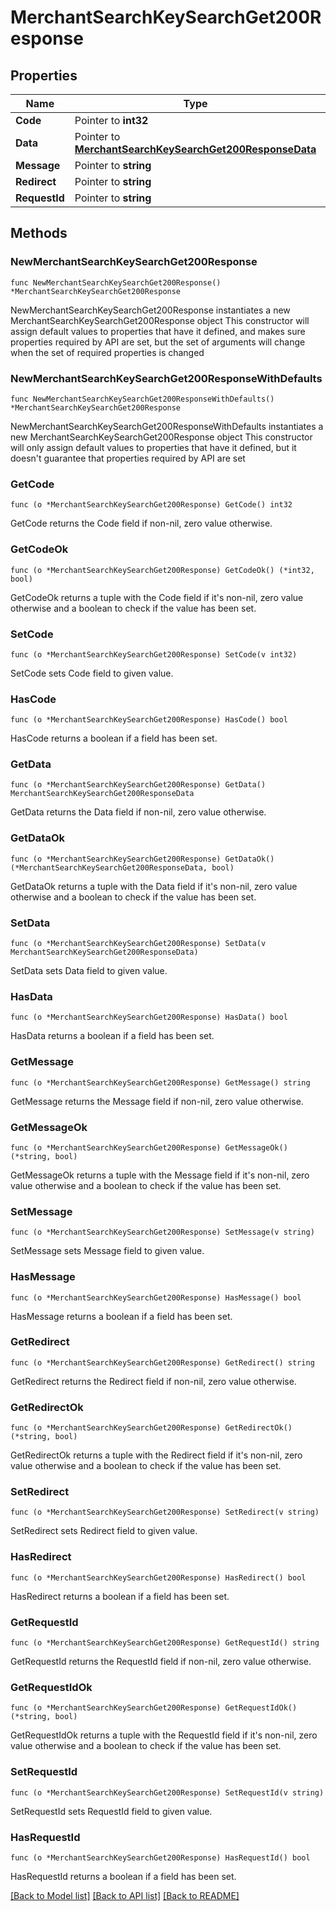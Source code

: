 # MerchantSearchKeySearchGet200Response

## Properties

Name | Type | Description | Notes
------------ | ------------- | ------------- | -------------
**Code** | Pointer to **int32** |  | [optional] 
**Data** | Pointer to [**MerchantSearchKeySearchGet200ResponseData**](MerchantSearchKeySearchGet200ResponseData.md) |  | [optional] 
**Message** | Pointer to **string** |  | [optional] 
**Redirect** | Pointer to **string** |  | [optional] 
**RequestId** | Pointer to **string** |  | [optional] 

## Methods

### NewMerchantSearchKeySearchGet200Response

`func NewMerchantSearchKeySearchGet200Response() *MerchantSearchKeySearchGet200Response`

NewMerchantSearchKeySearchGet200Response instantiates a new MerchantSearchKeySearchGet200Response object
This constructor will assign default values to properties that have it defined,
and makes sure properties required by API are set, but the set of arguments
will change when the set of required properties is changed

### NewMerchantSearchKeySearchGet200ResponseWithDefaults

`func NewMerchantSearchKeySearchGet200ResponseWithDefaults() *MerchantSearchKeySearchGet200Response`

NewMerchantSearchKeySearchGet200ResponseWithDefaults instantiates a new MerchantSearchKeySearchGet200Response object
This constructor will only assign default values to properties that have it defined,
but it doesn't guarantee that properties required by API are set

### GetCode

`func (o *MerchantSearchKeySearchGet200Response) GetCode() int32`

GetCode returns the Code field if non-nil, zero value otherwise.

### GetCodeOk

`func (o *MerchantSearchKeySearchGet200Response) GetCodeOk() (*int32, bool)`

GetCodeOk returns a tuple with the Code field if it's non-nil, zero value otherwise
and a boolean to check if the value has been set.

### SetCode

`func (o *MerchantSearchKeySearchGet200Response) SetCode(v int32)`

SetCode sets Code field to given value.

### HasCode

`func (o *MerchantSearchKeySearchGet200Response) HasCode() bool`

HasCode returns a boolean if a field has been set.

### GetData

`func (o *MerchantSearchKeySearchGet200Response) GetData() MerchantSearchKeySearchGet200ResponseData`

GetData returns the Data field if non-nil, zero value otherwise.

### GetDataOk

`func (o *MerchantSearchKeySearchGet200Response) GetDataOk() (*MerchantSearchKeySearchGet200ResponseData, bool)`

GetDataOk returns a tuple with the Data field if it's non-nil, zero value otherwise
and a boolean to check if the value has been set.

### SetData

`func (o *MerchantSearchKeySearchGet200Response) SetData(v MerchantSearchKeySearchGet200ResponseData)`

SetData sets Data field to given value.

### HasData

`func (o *MerchantSearchKeySearchGet200Response) HasData() bool`

HasData returns a boolean if a field has been set.

### GetMessage

`func (o *MerchantSearchKeySearchGet200Response) GetMessage() string`

GetMessage returns the Message field if non-nil, zero value otherwise.

### GetMessageOk

`func (o *MerchantSearchKeySearchGet200Response) GetMessageOk() (*string, bool)`

GetMessageOk returns a tuple with the Message field if it's non-nil, zero value otherwise
and a boolean to check if the value has been set.

### SetMessage

`func (o *MerchantSearchKeySearchGet200Response) SetMessage(v string)`

SetMessage sets Message field to given value.

### HasMessage

`func (o *MerchantSearchKeySearchGet200Response) HasMessage() bool`

HasMessage returns a boolean if a field has been set.

### GetRedirect

`func (o *MerchantSearchKeySearchGet200Response) GetRedirect() string`

GetRedirect returns the Redirect field if non-nil, zero value otherwise.

### GetRedirectOk

`func (o *MerchantSearchKeySearchGet200Response) GetRedirectOk() (*string, bool)`

GetRedirectOk returns a tuple with the Redirect field if it's non-nil, zero value otherwise
and a boolean to check if the value has been set.

### SetRedirect

`func (o *MerchantSearchKeySearchGet200Response) SetRedirect(v string)`

SetRedirect sets Redirect field to given value.

### HasRedirect

`func (o *MerchantSearchKeySearchGet200Response) HasRedirect() bool`

HasRedirect returns a boolean if a field has been set.

### GetRequestId

`func (o *MerchantSearchKeySearchGet200Response) GetRequestId() string`

GetRequestId returns the RequestId field if non-nil, zero value otherwise.

### GetRequestIdOk

`func (o *MerchantSearchKeySearchGet200Response) GetRequestIdOk() (*string, bool)`

GetRequestIdOk returns a tuple with the RequestId field if it's non-nil, zero value otherwise
and a boolean to check if the value has been set.

### SetRequestId

`func (o *MerchantSearchKeySearchGet200Response) SetRequestId(v string)`

SetRequestId sets RequestId field to given value.

### HasRequestId

`func (o *MerchantSearchKeySearchGet200Response) HasRequestId() bool`

HasRequestId returns a boolean if a field has been set.


[[Back to Model list]](../README.md#documentation-for-models) [[Back to API list]](../README.md#documentation-for-api-endpoints) [[Back to README]](../README.md)


